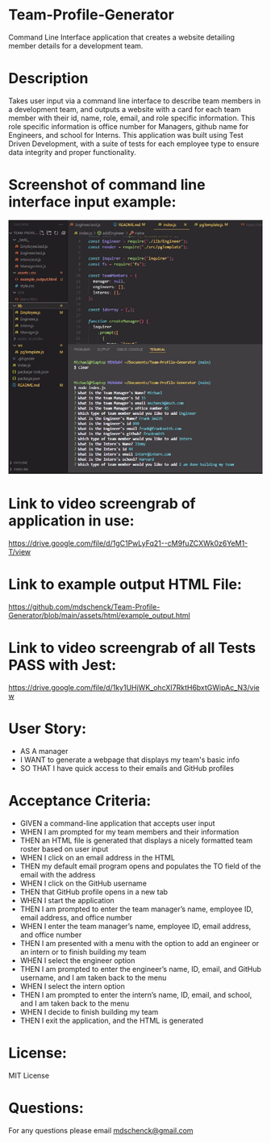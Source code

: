# Team-Profile-Generator

Command Line Interface application that creates a website detailing member details for a development team.

# Description

Takes user input via a command line interface to describe team members in a development team, and outputs a website with a card for each team member with their id, name, role, email, and role specific information. This role specific information is office number for Managers, github name for Engineers, and school for Interns. This application was built using Test Driven Development, with a suite of tests for each employee type to ensure data integrity and proper functionality.

# Screenshot of command line interface input example:

![Screenshot  of command line interface input & file structure:](assets/images/team-profile-generator-screenshot.JPG)

# Link to video screengrab of application in use:

https://drive.google.com/file/d/1gC1PwLyFq21--cM9fuZCXWk0z6YeM1-T/view

# Link to example output HTML File:

https://github.com/mdschenck/Team-Profile-Generator/blob/main/assets/html/example_output.html

# Link to video screengrab of all Tests PASS with Jest:

https://drive.google.com/file/d/1ky1UHjWK_ohcXI7RktH6bxtGWipAc_N3/view

# User Story:

- AS A manager
- I WANT to generate a webpage that displays my team's basic info
- SO THAT I have quick access to their emails and GitHub profiles

# Acceptance Criteria:

- GIVEN a command-line application that accepts user input
- WHEN I am prompted for my team members and their information
- THEN an HTML file is generated that displays a nicely formatted team roster based on user input
- WHEN I click on an email address in the HTML
- THEN my default email program opens and populates the TO field of the email with the address
- WHEN I click on the GitHub username
- THEN that GitHub profile opens in a new tab
- WHEN I start the application
- THEN I am prompted to enter the team manager’s name, employee ID, email address, and office number
- WHEN I enter the team manager’s name, employee ID, email address, and office number
- THEN I am presented with a menu with the option to add an engineer or an intern or to finish building my team
- WHEN I select the engineer option
- THEN I am prompted to enter the engineer’s name, ID, email, and GitHub username, and I am taken back to the menu
- WHEN I select the intern option
- THEN I am prompted to enter the intern’s name, ID, email, and school, and I am taken back to the menu
- WHEN I decide to finish building my team
- THEN I exit the application, and the HTML is generated

# License:

MIT License

# Questions:

For any questions please email mdschenck@gmail.com
